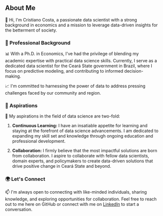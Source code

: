 ## About Me

👋 Hi, I'm Cristiano Costa, a passionate data scientist with a strong background in economics and a mission to leverage data-driven insights for the betterment of society.

### 💼 Professional Background

📊 With a Ph.D. in Economics, I've had the privilege of blending my academic expertise with practical data science skills. Currently, I serve as a dedicated data scientist for the Ceará State government in Brazil, where I focus on predictive modeling, and contributing to informed decision-making.

📈 I'm committed to harnessing the power of data to address pressing challenges faced by our community and region.

### 🌱 Aspirations

🚀 My aspirations in the field of data science are two-fold:

1. **Continuous Learning:** I have an insatiable appetite for learning and staying at the forefront of data science advancements. I am dedicated to expanding my skill set and knowledge through ongoing education and professional development.

2. **Collaboration:** I firmly believe that the most impactful solutions are born from collaboration. I aspire to collaborate with fellow data scientists, domain experts, and policymakers to create data-driven solutions that drive positive change in Ceará State and beyond.

### 🌍 Let's Connect

📫 I'm always open to connecting with like-minded individuals, sharing knowledge, and exploring opportunities for collaboration. Feel free to reach out to me here on GitHub or connect with me on [LinkedIn](https://www.linkedin.com/in/antonio-cristiano-costa) to start a conversation.
